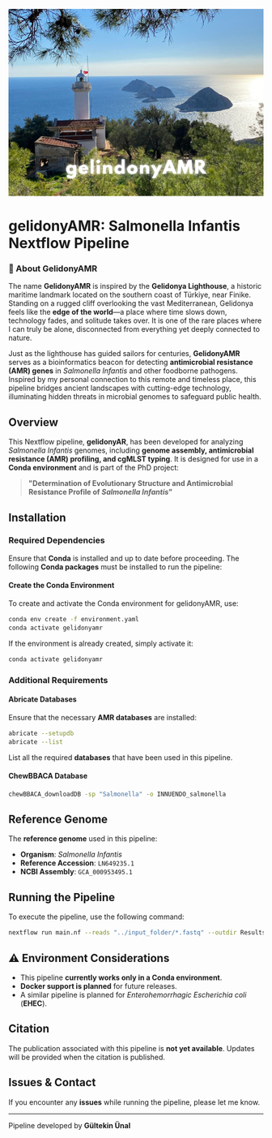 ![Gelidonyamr Header](/visuals/gelindonyAMR.png)


# **gelidonyAMR: Salmonella Infantis Nextflow Pipeline**

### 🔬 About GelidonyAMR  

The name **GelidonyAMR** is inspired by the **Gelidonya Lighthouse**, a historic maritime landmark located on the southern coast of Türkiye, near Finike. Standing on a rugged cliff overlooking the vast Mediterranean, Gelidonya feels like the **edge of the world**—a place where time slows down, technology fades, and solitude takes over. It is one of the rare places where I can truly be alone, disconnected from everything yet deeply connected to nature.  

Just as the lighthouse has guided sailors for centuries, **GelidonyAMR** serves as a bioinformatics beacon for detecting **antimicrobial resistance (AMR) genes** in *Salmonella Infantis* and other foodborne pathogens. Inspired by my personal connection to this remote and timeless place, this pipeline bridges ancient landscapes with cutting-edge technology, illuminating hidden threats in microbial genomes to safeguard public health.

## Overview
This Nextflow pipeline, **gelidonyAR**, has been developed for analyzing *Salmonella Infantis* genomes, including **genome assembly, antimicrobial resistance (AMR) profiling, and cgMLST typing**. It is designed for use in a **Conda environment** and is part of the PhD project:

> **"Determination of Evolutionary Structure and Antimicrobial Resistance Profile of *Salmonella Infantis*"**

## Installation
### Required Dependencies
Ensure that **Conda** is installed and up to date before proceeding. The following **Conda packages** must be installed to run the pipeline:

#### **Create the Conda Environment**
To create and activate the Conda environment for gelidonyAMR, use:

```bash
conda env create -f environment.yaml
conda activate gelidonyamr
```

If the environment is already created, simply activate it:

```bash
conda activate gelidonyamr
```

### Additional Requirements
#### **Abricate Databases**
Ensure that the necessary **AMR databases** are installed:
```bash
abricate --setupdb
abricate --list
```
List all the required **databases** that have been used in this pipeline.

#### **ChewBBACA Database**
```bash
chewBBACA_downloadDB -sp "Salmonella" -o INNUENDO_salmonella
```

## Reference Genome
The **reference genome** used in this pipeline:
- **Organism**: *Salmonella Infantis*
- **Reference Accession**: `LN649235.1`
- **NCBI Assembly**: `GCA_000953495.1`

## Running the Pipeline
To execute the pipeline, use the following command:

```bash
nextflow run main.nf --reads "../input_folder/*.fastq" --outdir Results -c config/nextflow.config
```

## ⚠️ Environment Considerations
- This pipeline **currently works only in a Conda environment**.
- **Docker support is planned** for future releases.
- A similar pipeline is planned for *Enterohemorrhagic Escherichia coli* (**EHEC**).

## Citation
The publication associated with this pipeline is **not yet available**. Updates will be provided when the citation is published.

## Issues & Contact
If you encounter any **issues** while running the pipeline, please let me know.

---
Pipeline developed by **Gültekin Ünal**
